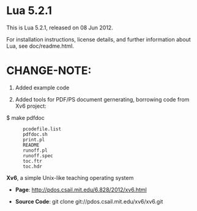 
Lua 5.2.1
====

This is Lua 5.2.1, released on 08 Jun 2012.

For installation instructions, license details, and
further information about Lua, see doc/readme.html.


CHANGE-NOTE:
====

1. Added example code

2. Added tools for PDF/PS document gernerating, borrowing code from Xv6 project:

$ make pdfdoc

```
      pcodefile.list
      pdfdoc.sh
      print.pl
      README
      runoff.pl
      runoff.spec
      toc.ftr
      toc.hdr
```

__Xv6__, a simple Unix-like teaching operating system

* __Page__: http://pdos.csail.mit.edu/6.828/2012/xv6.html

* __Source Code__: git clone git://pdos.csail.mit.edu/xv6/xv6.git

